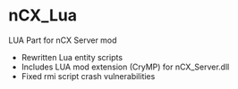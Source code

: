 # nCX_Lua
LUA Part for nCX Server mod

* Rewritten Lua entity scripts
* Includes LUA mod extension (CryMP) for nCX_Server.dll
* Fixed rmi script crash vulnerabilities
